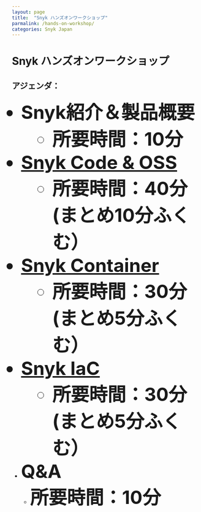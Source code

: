 ```yaml
---
layout: page
title:  "Snyk ハンズオンワークショップ"
parmalink: /hands-on-workshop/
categories: Snyk Japan
---
```


# Snyk ハンズオンワークショップ

## アジェンダ：

<font size=20><b>
* Snyk紹介＆製品概要
  * 所要時間：10分
* [Snyk Code & OSS](https://github.com/snyk-japan/snyk-sca-sast-workshop)
  * 所要時間：40分 (まとめ10分ふくむ）
* [Snyk Container](https://github.com/snyk-japan/snyk-container-workshop)
  * 所要時間：30分 (まとめ5分ふくむ）
* [Snyk IaC](https://github.com/snyk-japan/snyk-iac-workshop)
  * 所要時間：30分 (まとめ5分ふくむ）
* Q&A
  * 所要時間：10分
</b></font>

